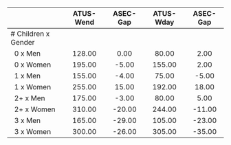 
|                      |    ATUS-Wend |     ASEC-Gap |    ATUS-Wday |     ASEC-Gap |
| -------------------- | :----------: | :----------: | :----------: | :----------: |
| # Children x Gender  |              |              |              |              |
| &nbsp;&nbsp;0 x Men  |       128.00 |         0.00 |        80.00 |         2.00 |
| &nbsp;&nbsp;0 x Women |       195.00 |        -5.00 |       155.00 |         2.00 |
| &nbsp;&nbsp;1 x Men  |       155.00 |        -4.00 |        75.00 |        -5.00 |
| &nbsp;&nbsp;1 x Women |       255.00 |        15.00 |       192.00 |        18.00 |
| &nbsp;&nbsp;2+ x Men |       175.00 |        -3.00 |        80.00 |         5.00 |
| &nbsp;&nbsp;2+ x Women |       310.00 |       -20.00 |       244.00 |       -11.00 |
| &nbsp;&nbsp;3 x Men  |       165.00 |       -29.00 |       105.00 |       -23.00 |
| &nbsp;&nbsp;3 x Women |       300.00 |       -26.00 |       305.00 |       -35.00 |


